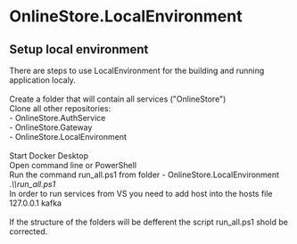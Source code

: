 # OnlineStore.LocalEnvironment
<h2>Setup local environment</h2>
There are steps to use LocalEnvironment for the building and running application localy.
<br>
<br>
Create a folder that will contain all services ("OnlineStore")
<br>
Clone all other repositories:<br>
 - OnlineStore.AuthService<br>
 - OnlineStore.Gateway<br>
 - OnlineStore.LocalEnvironment 
<br>
<br>
Start Docker Desktop
<br>
Open command line or PowerShell
<br>
Run the command run_all.ps1 from folder - OnlineStore.LocalEnvironment
<br>
<i>.\\run_all.ps1</i>
<br>
In order to run services from VS you need to add host into the hosts file
<br>
127.0.0.1 kafka
<br>
<br>
If the structure of the folders will be defferent the script run_all.ps1 shold be corrected.
